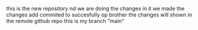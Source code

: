 this is the new repository
nd we are doing the changes in it
we made the changes add commited to succesfully
op brother
the changes will shown in the remote github repo
this is my branch "main"